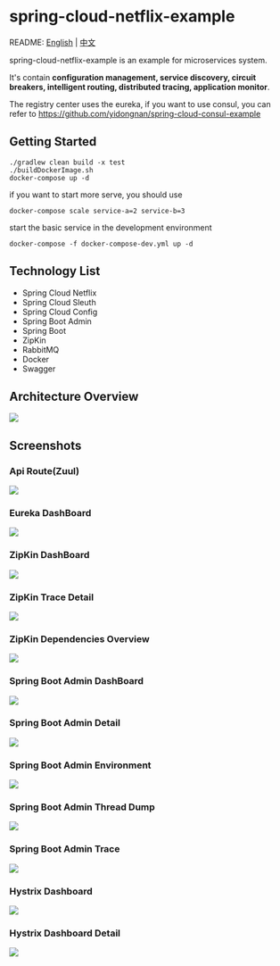 # spring-cloud-netflix-example

README: [English](https://github.com/yidongnan/spring-cloud-netflix-example/blob/master/README.md) | [中文](https://github.com/yidongnan/spring-cloud-netflix-example/blob/master/README-zh.md)

spring-cloud-netflix-example is an example for microservices system.

It's contain 
**configuration management, service discovery, circuit breakers, intelligent routing, distributed tracing, application monitor**.

The registry center uses the eureka, if you want to use consul, you can refer to https://github.com/yidongnan/spring-cloud-consul-example

## Getting Started
```shell
./gradlew clean build -x test
./buildDockerImage.sh
docker-compose up -d
```
if you want to start more serve, you should use 
```shell
docker-compose scale service-a=2 service-b=3  
```

start the basic service in the development environment
```
docker-compose -f docker-compose-dev.yml up -d
```

## Technology List
* Spring Cloud Netflix
* Spring Cloud Sleuth
* Spring Cloud Config
* Spring Boot Admin
* Spring Boot
* ZipKin
* RabbitMQ
* Docker
* Swagger

## Architecture Overview
[](url "title")
<img src="https://raw.githubusercontent.com/yidongnan/spring-cloud-netflix-example/master/screenshots/Architecture.png">

## Screenshots
### Api Route(Zuul)
[](url "title")
<img src="https://raw.githubusercontent.com/yidongnan/spring-cloud-netflix-example/master/screenshots/Selection_001.png">

### Eureka DashBoard
[](url "title")
<img src="https://raw.githubusercontent.com/yidongnan/spring-cloud-netflix-example/master/screenshots/Selection_002.png">

### ZipKin DashBoard
[](url "title")
<img src="https://raw.githubusercontent.com/yidongnan/spring-cloud-netflix-example/master/screenshots/Selection_003.png">

### ZipKin Trace Detail
[](url "title")
<img src="https://raw.githubusercontent.com/yidongnan/spring-cloud-netflix-example/master/screenshots/Selection_004.png">

### ZipKin Dependencies Overview
[](url "title")
<img src="https://raw.githubusercontent.com/yidongnan/spring-cloud-netflix-example/master/screenshots/Selection_005.png">

### Spring Boot Admin DashBoard
[](url "title")
<img src="https://raw.githubusercontent.com/yidongnan/spring-cloud-netflix-example/master/screenshots/Selection_006.png">

### Spring Boot Admin Detail
[](url "title")
<img src="https://raw.githubusercontent.com/yidongnan/spring-cloud-netflix-example/master/screenshots/Selection_007.png">

### Spring Boot Admin Environment
[](url "title")
<img src="https://raw.githubusercontent.com/yidongnan/spring-cloud-netflix-example/master/screenshots/Selection_008.png">

### Spring Boot Admin Thread Dump
[](url "title")
<img src="https://raw.githubusercontent.com/yidongnan/spring-cloud-netflix-example/master/screenshots/Selection_009.png">

### Spring Boot Admin Trace
[](url "title")
<img src="https://raw.githubusercontent.com/yidongnan/spring-cloud-netflix-example/master/screenshots/Selection_010.png">

### Hystrix Dashboard
[](url "title")
<img src="https://raw.githubusercontent.com/yidongnan/spring-cloud-netflix-example/master/screenshots/Selection_011.png">

### Hystrix Dashboard Detail
[](url "title")
<img src="https://raw.githubusercontent.com/yidongnan/spring-cloud-netflix-example/master/screenshots/Selection_012.png">
